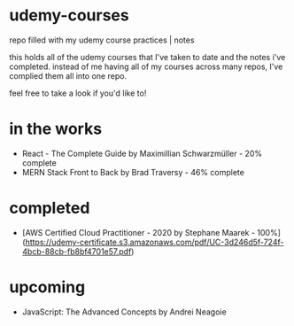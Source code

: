 # udemy-courses
repo filled with my udemy course practices | notes

this holds all of the udemy courses that I've taken to date and the notes i've completed. instead of me having all of my courses across many repos, I've complied them all into one repo. 

feel free to take a look if you'd like to!

# in the works
- React - The Complete Guide by Maximillian Schwarzmüller - 20% complete
- MERN Stack Front to Back by Brad Traversy - 46% complete

# completed
- [AWS Certified Cloud Practitioner - 2020 by Stephane Maarek - 100%] (https://udemy-certificate.s3.amazonaws.com/pdf/UC-3d246d5f-724f-4bcb-88cb-fb8bf4701e57.pdf) 

# upcoming 
- JavaScript: The Advanced Concepts by Andrei Neagoie

